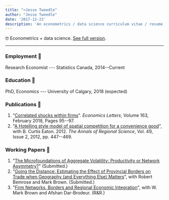 ```yaml
---
title: ">Jesse Tweedle" 
author: "Jesse Tweedle"
date: '2017-12-23'
description: 'An econometrics / data science curriculum vitae / resume. PhD, etc.'
---
```


:nerd_face: Econometrics + data science.  [See full version](/files/tweedle_cv.pdf).

---

### Employment :money_with_wings:

Research Economist --- Statistics Canada, 2014--Current

### Education :school_satchel:

PhD, Economics --- University of Calgary, 2018 (expected)

### Publications :blue_book:

1. "[Correlated shocks within firms](https://www.sciencedirect.com/science/article/pii/S016517651730513X)". _Economics Letters_, Volume 163, February 2018, Pages 95--97.
2. "[A Hotelling style model of spatial competition for a convenience good](https://link.springer.com/article/10.1007/s00168-011-0458-0)", with B. Curtis Eaton. 2012. *The Annals of Regional Science*, Vol. 49, Issue 2, 2012, pp. 447--469.

### Working Papers :notebook:

1. "[The Microfoundations of Aggregate Volatility: Productivity or Network Asymmetry?](/files/tweedle-network-volatility.pdf)" (Submitted.)
2. "[Going the Distance: Estimating the Effect of Provincial Borders on Trade when Geography (and Everything Else) Matters](/files/tweedle-trade-barriers-2016.pdf)", with Robert Bemrose and Mark Brown. (Submitted.)
3. "[Firm Networks, Borders and Regional Economic Integration](/files/tweedle-firm-networks.pdf)", with W. Mark Brown and Afshan Dar-Brodeur. (R&R.)
